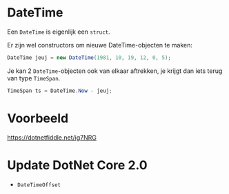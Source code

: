 # DateTime

Een `DateTime` is eigenlijk een `struct`.

Er zijn wel constructors om nieuwe DateTime-objecten te maken:

```cs
DateTime jeuj = new DateTime(1981, 10, 19, 12, 0, 5);
```

Je kan 2 `DateTime`-objecten ook van elkaar aftrekken,
je krijgt dan iets terug van type `TimeSpan`.

```cs
TimeSpan ts = DateTime.Now - jeuj;
```

# Voorbeeld

https://dotnetfiddle.net/ig7NRG

# Update DotNet Core 2.0

- `DateTimeOffset`
